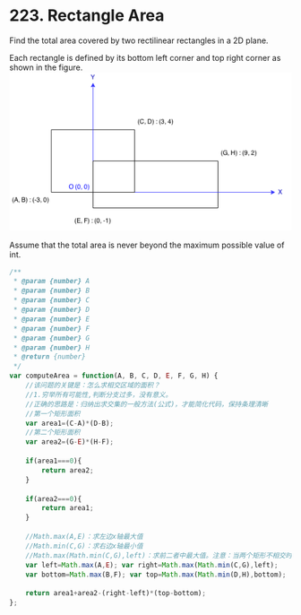 # 223. Rectangle Area
Find the total area covered by two rectilinear rectangles in a 2D plane.

Each rectangle is defined by its bottom left corner and top right corner as shown in the figure.
![](./rectangle_area.png)

Assume that the total area is never beyond the maximum possible value of int.
``` js
/**
 * @param {number} A
 * @param {number} B
 * @param {number} C
 * @param {number} D
 * @param {number} E
 * @param {number} F
 * @param {number} G
 * @param {number} H
 * @return {number}
 */
var computeArea = function(A, B, C, D, E, F, G, H) {
    //该问题的关键是：怎么求相交区域的面积？
    //1.穷举所有可能性,判断分支过多，没有意义。
    //正确的思路是：归纳出求交集的一般方法(公式)，才能简化代码，保持条理清晰
    //第一个矩形面积
    var area1=(C-A)*(D-B);
    //第二个矩形面积
    var area2=(G-E)*(H-F);
    
    if(area1===0){
        return area2;
    }
    
    if(area2===0){
        return area1;
    }
    
    //Math.max(A,E)：求左边x轴最大值
    //Math.min(C,G)：求右边x轴最小值
    //Math.max(Math.min(C,G),left)：求前二者中最大值。注意：当两个矩形不相交时，left==right，right-left为0
    var left=Math.max(A,E); var right=Math.max(Math.min(C,G),left);
    var bottom=Math.max(B,F); var top=Math.max(Math.min(D,H),bottom);
    
    return area1+area2-(right-left)*(top-bottom);
};
```